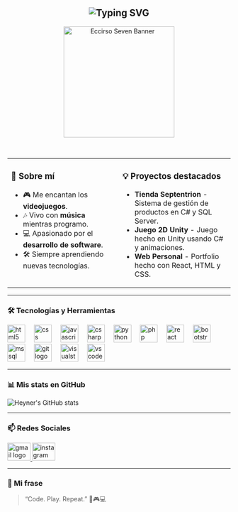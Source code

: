 
<h2 align="center">
  <img src="https://readme-typing-svg.herokuapp.com?font=Fira+Code&size=28&duration=3000&pause=1000&color=00C0FF&center=true&vCenter=true&width=500&lines=👋+Hola%2C+soy+Heyner+Centeno;💻+Apasionado+del+Desarrollo;🎮+Amante+de+los+Videojuegos;🎶+La+Música+es+mi+Energía" alt="Typing SVG" />
</h2>

<!-- Banner GIF animado estilo Eccirso Seven -->
<p align="center">
  <img src="https://media1.tenor.com/m/-c1NEb8YpckAAAAC/scissor-seven-wu-liuqi.gif" alt="Eccirso Seven Banner" width="250" />
</p>

<br clear="both">


<table>
  <tr>
    <td valign="top" width="50%">
      <h3>🚀 Sobre mí</h3>
      <ul>
        <li>🎮 Me encantan los <strong>videojuegos</strong>.</li>
        <li>🎶 Vivo con <strong>música</strong> mientras programo.</li>
        <li>💻 Apasionado por el <strong>desarrollo de software</strong>.</li>
        <li>🛠️ Siempre aprendiendo nuevas tecnologías.</li>
      </ul>
    </td>
    <td valign="top" width="50%">
      <h3>💡 Proyectos destacados</h3>
      <ul>
        <li><strong>Tienda Septentrion</strong> - Sistema de gestión de productos en C# y SQL Server.</li>
        <li><strong>Juego 2D Unity</strong> - Juego hecho en Unity usando C# y animaciones.</li>
        <li><strong>Web Personal</strong> - Portfolio hecho con React, HTML y CSS.</li>
      </ul>
    </td>
  </tr>
</table>



---

### 🛠️ Tecnologías y Herramientas  

<div align="left">
  <img src="https://cdn.jsdelivr.net/gh/devicons/devicon/icons/html5/html5-original.svg" height="40" alt="html5 logo"  />
  <img width="12" />
  <img src="https://cdn.jsdelivr.net/gh/devicons/devicon/icons/css3/css3-original.svg" height="40" alt="css logo"  />
  <img width="12" />
  <img src="https://cdn.jsdelivr.net/gh/devicons/devicon/icons/javascript/javascript-original.svg" height="40" alt="javascript logo"  />
  <img width="12" />
  <img src="https://cdn.jsdelivr.net/gh/devicons/devicon/icons/csharp/csharp-original.svg" height="40" alt="csharp logo"  />
  <img width="12" />
  <img src="https://cdn.jsdelivr.net/gh/devicons/devicon/icons/python/python-original.svg" height="40" alt="python logo"  />
  <img width="12" />
  <img src="https://cdn.jsdelivr.net/gh/devicons/devicon/icons/php/php-original.svg" height="40" alt="php logo"  />
  <img width="12" />
  <img src="https://cdn.jsdelivr.net/gh/devicons/devicon/icons/react/react-original.svg" height="40" alt="react logo"  />
  <img width="12" />
  <img src="https://cdn.jsdelivr.net/gh/devicons/devicon/icons/bootstrap/bootstrap-original.svg" height="40" alt="bootstrap logo"  />
  <img width="12" />
  <img src="https://cdn.jsdelivr.net/gh/devicons/devicon/icons/microsoftsqlserver/microsoftsqlserver-plain.svg" height="40" alt="mssql logo"  />
  <img width="12" />
  <img src="https://cdn.jsdelivr.net/gh/devicons/devicon/icons/git/git-original.svg" height="40" alt="git logo"  />
  <img width="12" />
  <img src="https://cdn.jsdelivr.net/gh/devicons/devicon/icons/visualstudio/visualstudio-plain.svg" height="40" alt="visualstudio logo"  />
  <img width="12" />
  <img src="https://cdn.jsdelivr.net/gh/devicons/devicon/icons/vscode/vscode-original.svg" height="40" alt="vscode logo"  />
</div>

---

### 📊 Mis stats en GitHub
![Heyner's GitHub stats](https://github-readme-stats.vercel.app/api?username=centeno2&show_icons=true&theme=radical)


---

### 📫 Redes Sociales
<div align="left">
  <a href="mailto:heynercenteno26@gmail.com">
    <img src="https://raw.githubusercontent.com/maurodesouza/profile-readme-generator/master/src/assets/icons/social/gmail/default.svg" width="52" height="40" alt="gmail logo"  />
  </a>
  <a href="https://instagram.com/centeno.ske" target="_blank">
    <img src="https://raw.githubusercontent.com/maurodesouza/profile-readme-generator/master/src/assets/icons/social/instagram/default.svg" width="52" height="40" alt="instagram logo"  />
  </a>
</div>

---

### 💬 Mi frase
> “Code. Play. Repeat.” 🚀🎮💻
